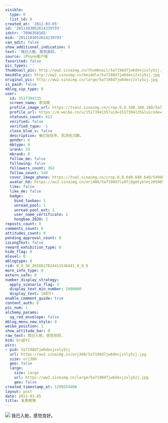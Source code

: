 ```yaml
---
visible:
  type: 0
  list_id: 0
created_at: '2011-03-05'
id: '2011103052614239793'
idstr: '7096350165'
mid: '2011103052614239793'
can_edit: false
show_additional_indication: 0
text: '我已入舱，感觉良好。 '
source: iPhone客户端
favorited: false
pic_types: ''
thumbnail_pic: http://ww2.sinaimg.cn/thumbnail/5a7198d7jw6dexjzxly5zj.jpg
bmiddle_pic: http://ww2.sinaimg.cn/bmiddle/5a7198d7jw6dexjzxly5zj.jpg
original_pic: http://ww2.sinaimg.cn/large/5a7198d7jw6dexjzxly5zj.jpg
is_paid: false
mblog_vip_type: 0
user:
  id: 1517394135
  screen_name: 李消极
  profile_image_url: https://tvax2.sinaimg.cn/crop.0.0.180.180.180/5a7198d7ly8fjdgmtyktmj20500500so.jpg?KID=imgbed,tva&Expires=1606400236&ssig=3uIUDnZHXc
  profile_url: https://m.weibo.cn/u/1517394135?uid=1517394135&luicode=10000011&lfid=2304131517394135_-_WEIBO_SECOND_PROFILE_WEIBO
  statuses_count: 613
  verified: false
  verified_type: -1
  close_blue_v: false
  description: 唯忆轻狂年，风流任沉醉。
  gender: m
  mbtype: 0
  urank: 33
  mbrank: 0
  follow_me: false
  following: false
  followers_count: 362
  follow_count: 549
  cover_image_phone: https://tva1.sinaimg.cn/crop.0.0.640.640.640/549d0121tw1egm1kjly3jj20hs0hsq4f.jpg
  avatar_hd: https://wx2.sinaimg.cn/orj480/5a7198d7ly8fjdgmtyktmj20500500so.jpg
  like: false
  like_me: false
  badge:
    bind_taobao: 1
    unread_pool: 1
    unread_pool_ext: 1
    user_name_certificate: 1
    hongbao_2020: 2
reposts_count: 0
comments_count: 6
attitudes_count: 0
pending_approval_count: 0
isLongText: false
reward_exhibition_type: 0
hide_flag: 0
mlevel: 0
mblogtype: 0
rid: 0_0_50_2656617824411536441_0_0_0
more_info_type: 0
extern_safe: 0
number_display_strategy:
  apply_scenario_flag: 3
  display_text_min_number: 1000000
  display_text: 100万+
enable_comment_guide: true
content_auth: 0
pic_num: 1
alchemy_params:
  ug_red_envelope: false
mblog_menu_new_style: 0
weibo_position: 1
show_attitude_bar: 0
raw_text: 我已入舱，感觉良好。 ​​​
bid: brqDY1
pics:
- pid: 5a7198d7jw6dexjzxly5zj
  url: https://ww2.sinaimg.cn/orj360/5a7198d7jw6dexjzxly5zj.jpg
  size: orj360
  geo: false
  large:
    size: large
    url: https://ww2.sinaimg.cn/large/5a7198d7jw6dexjzxly5zj.jpg
    geo: false
created_timestamp_at: 1299254400
layout: post
date: 2011-03-05
title: 发表微博
---
```


![](http://ww2.sinaimg.cn/large/5a7198d7jw6dexjzxly5zj.jpg)
我已入舱，感觉良好。 
